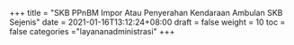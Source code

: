 +++
title = "SKB PPnBM Impor Atau Penyerahan Kendaraan Ambulan SKB Sejenis"
date = 2021-01-16T13:12:24+08:00
draft = false
weight = 10
toc = false
categories ="layananadministrasi"
+++